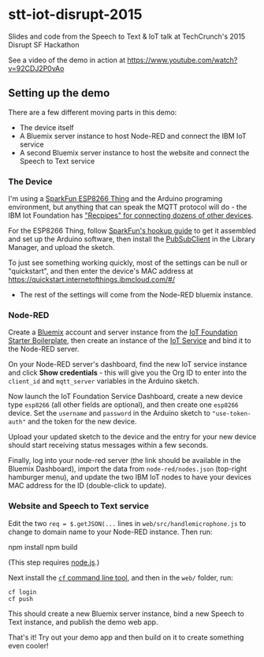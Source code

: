 # stt-iot-disrupt-2015
Slides and code from the Speech to Text & IoT talk at TechCrunch's 2015 Disrupt SF Hackathon

See a video of the demo in action at https://www.youtube.com/watch?v=92CDJ2P0vAo

## Setting up the demo

There are a few different moving parts in this demo: 
* The device itself
* A Bluemix server instance to host Node-RED and connect the IBM IoT service
* A second Bluemix server instance to host the website and connect the Speech to Text service

### The Device

I'm using a [SparkFun ESP8266 Thing](https://www.sparkfun.com/products/13231) and the Arduino programing environment, 
but anything that can speak the MQTT protocol will do - the IBM Iot Foundation has 
["Recpipes" for connecting dozens of other devices](https://developer.ibm.com/recipes/).

For the ESP8266 Thing, follow [SparkFun's hookup guide](https://learn.sparkfun.com/tutorials/esp8266-thing-hookup-guide)
to get it assembled and set up the Arduino software, then install the [PubSubClient](http://knolleary.github.io/pubsubclient/) 
in the Library Manager, and upload the sketch.

To just see something working quickly, most of the settings can be null or "quickstart", and then enter the device's MAC address at https://quickstart.internetofthings.ibmcloud.com/#/
 - The rest of the settings will come from the Node-RED bluemix instance.

### Node-RED

Create a [Bluemix](https://bluemix.net/) account and server instance from the [IoT Foundation Starter Boilerplate](https://www.ng.bluemix.net/docs/?cm_mmc=developerWorks-_-dWdevcenter-_-remix-_-lp#starters/IoT/iot500.html#iot600),
then create an instance of the [IoT Service](https://www.ng.bluemix.net/docs/?cm_mmc=developerWorks-_-dWdevcenter-_-remix-_-lp#services/IoT/index.html#gettingstartedtemplate) and bind it to the Node-RED server.

On your Node-RED server's dashboard, find the new IoT service instance and click **Show credentials** - this will give you the Org ID to enter into the `client_id` and `mqtt_server` variables in the Arduino sketch.

Now launch the IoT Foundation Service Dashboard, create a new device type `esp8266` (all other fields are optional), and then create one `esp8266` device. 
Set the `username` and `password` in the Arduino sketch to `"use-token-auth"` and the token for the new device.

Upload your updated sketch to the device and the entry for your new device should start receiving status messages within a few seconds.

Finally, log into your node-red server (the link should be available in the Bluemix Dashboard), 
import the data from `node-red/nodes.json` (top-right hamburger menu), 
and update the two IBM IoT nodes to have your devices MAC address for the ID (double-click to update).

### Website and Speech to Text service

Edit the two `req = $.getJSON(...` lines in `web/src/handlemicrophone.js` to change to domain name to your Node-RED instance. 
Then run:

  npm install
  npm build
  
(This step requires [node.js](nodejs.org/).)

Next install the [`cf` command line tool](https://github.com/cloudfoundry/cli/releases), and then in the `web/` folder, run:

    cf login
    cf push
    
This should create a new Bluemix server instance, bind a new Speech to Text instance, and publish the demo web app. 

That's it! Try out your demo app and then build on it to create something even cooler!
